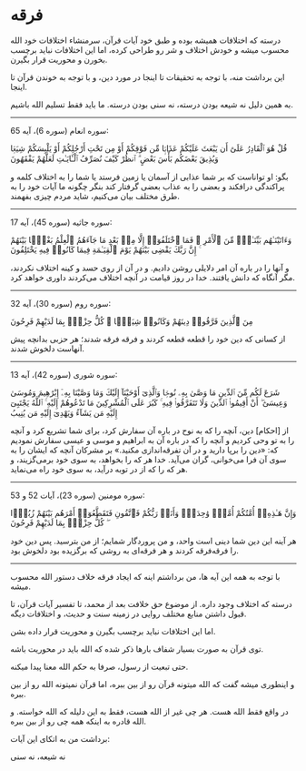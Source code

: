 ﻿<h1>فرقه</h1>

<p>درسته که اختلافات همیشه بوده و طبق خود آیات قرآن، سرمنشاء اختلافات خود الله محسوب میشه و خودش اختلاف و شر رو طراحی کرده، اما این اختلافات نباید برچسب بخورن و محوریت قرار بگیرن.</p>
<p>این برداشت منه، با توجه به تحقیقات تا اینجا در مورد دین، و با توجه به خوندن قرآن تا اینجا.</p>
<p>به همین دلیل نه شیعه بودن درسته، نه سنی بودن درسته. ما باید فقط تسلیم الله باشیم.</p>
<hr />
<p>سوره انعام (سوره 6)، آیه 65:</p>
<p>قُلْ هُوَ ٱلْقَادِرُ عَلَىٰٓ أَن يَبْعَثَ عَلَيْكُمْ عَذَابًۭا مِّن فَوْقِكُمْ أَوْ مِن تَحْتِ أَرْجُلِكُمْ أَوْ يَلْبِسَكُمْ شِيَعًۭا وَيُذِيقَ بَعْضَكُم بَأْسَ بَعْضٍ ۗ ٱنظُرْ كَيْفَ نُصَرِّفُ ٱلْـَٔايَـٰتِ لَعَلَّهُمْ يَفْقَهُونَ</p>
<p>بگو: او تواناست که بر شما عذابی از آسمان یا زمین فرستد یا شما را به اختلاف کلمه و پراکندگی درافکند و بعضی را به عذاب بعضی گرفتار کند بنگر چگونه ما آیات خود را به طرق مختلف بیان می‌کنیم، شاید مردم چیزی بفهمند.</p>
<hr />
<p>سوره جاثیه (سوره 45)، آیه 17:</p>
<p>وَءَاتَيْنَـٰهُم بَيِّنَـٰتٍۢ مِّنَ ٱلْأَمْرِ ۖ فَمَا ٱخْتَلَفُوٓا۟ إِلَّا مِنۢ بَعْدِ مَا جَآءَهُمُ ٱلْعِلْمُ بَغْيًۢا بَيْنَهُمْ ۚ إِنَّ رَبَّكَ يَقْضِى بَيْنَهُمْ يَوْمَ ٱلْقِيَـٰمَةِ فِيمَا كَانُوا۟ فِيهِ يَخْتَلِفُونَ</p>
<p>و آنها را در باره آن امر دلايلى روشن داديم. و در آن از روى حسد و كينه اختلاف نكردند، مگر آنگاه كه دانش يافتند. خدا در روز قيامت در آنچه اختلاف مى‌كردند داورى خواهد كرد.</p>
<hr />
<p>سوره روم (سوره 30)، آیه 32:</p>
<p>مِنَ ٱلَّذِينَ فَرَّقُوا۟ دِينَهُمْ وَكَانُوا۟ شِيَعًۭا ۖ كُلُّ حِزْبٍۭ بِمَا لَدَيْهِمْ فَرِحُونَ</p>
<p>از كسانى كه دين خود را قطعه قطعه كردند و فرقه فرقه شدند؛ هر حزبى بدانچه پيش آنهاست دلخوش شدند.</p>
<hr />
<p>سوره شوری (سوره 42)، آیه 13:</p>
<p>شَرَعَ لَكُم مِّنَ ٱلدِّينِ مَا وَصَّىٰ بِهِۦ نُوحًۭا وَٱلَّذِىٓ أَوْحَيْنَآ إِلَيْكَ وَمَا وَصَّيْنَا بِهِۦٓ إِبْرَٰهِيمَ وَمُوسَىٰ وَعِيسَىٰٓ ۖ أَنْ أَقِيمُوا۟ ٱلدِّينَ وَلَا تَتَفَرَّقُوا۟ فِيهِ ۚ كَبُرَ عَلَى ٱلْمُشْرِكِينَ مَا تَدْعُوهُمْ إِلَيْهِ ۚ ٱللَّهُ يَجْتَبِىٓ إِلَيْهِ مَن يَشَآءُ وَيَهْدِىٓ إِلَيْهِ مَن يُنِيبُ</p>
<p>از [احكام‌] دين، آنچه را كه به نوح در باره آن سفارش كرد، براى شما تشريع كرد و آنچه را به تو وحى كرديم و آنچه را كه در باره آن به ابراهيم و موسى و عيسى سفارش نموديم كه: «دين را برپا داريد و در آن تفرقه‌اندازى مكنيد.» بر مشركان آنچه كه ايشان را به سوى آن فرا مى‌خوانى، گران مى‌آيد. خدا هر كه را بخواهد، به سوى خود برمى‌گزيند، و هر كه را كه از در توبه درآيد، به سوى خود راه مى‌نمايد.</p>
<hr />
<p>سوره مومنین (سوره 23)، آیات 52 و 53:</p>
<p>وَإِنَّ هَـٰذِهِۦٓ أُمَّتُكُمْ أُمَّةًۭ وَٰحِدَةًۭ وَأَنَا۠ رَبُّكُمْ فَٱتَّقُونِ فَتَقَطَّعُوٓا۟ أَمْرَهُم بَيْنَهُمْ زُبُرًۭا ۖ كُلُّ حِزْبٍۭ بِمَا لَدَيْهِمْ فَرِحُونَ</p>
<p>هر آينه اين دين شما دينى است واحد، و من پروردگار شمايم؛ از من بترسيد. پس دين خود را فرقه‌فرقه كردند و هر فرقه‌اى به روشى كه برگزيده بود دلخوش بود.</p>
<hr />
<p>با توجه به همه این آیه ها، من برداشتم اینه که ایجاد فرقه خلاف دستور الله محسوب میشه.</p>
<p>درسته که اختلاف وجود داره. از موضوع حق خلافت بعد از محمد، تا تفسیر آیات قرآن، تا قبول داشتن منابع مختلف روایی در زمینه سنت و حدیث، و اختلافات دیگه.</p>
<p>اما این اختلافات نباید برچسب بگیرن و محوریت قرار داده بشن.</p>
<p>توی قرآن به صورت بسیار شفاف بارها ذکر شده که الله باید در محوریت باشه.</p>
<p>حتی تبعیت از رسول، صرفا به حکم الله معنا پیدا میکنه.</p>
<p>و اینطوری میشه گفت که الله میتونه قرآن رو از بین ببره، اما قرآن نمیتونه الله رو از بین ببره.</p>
<p>در واقع فقط الله هست. هر چی غیر از الله هست، فقط به این دلیله که الله خواسته. و الله قادره به اینکه همه چی رو از بین ببره.</p>
<p>برداشت من به اتکای این آیات:</p>
<p>نه شیعه، نه سنی</p>
